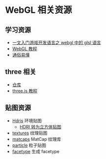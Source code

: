 # WebGL 相关资源

## 学习资源

- [一文入门游戏开发语言之 webgl 中的 glsl 语言](https://juejin.cn/post/7085587372565332004)
- [WebGL 教程](https://blog.csdn.net/u014291990/article/details/102980860)
- [通俗易懂](https://blog.csdn.net/weixin_44867717/category_11251206_3.html)

## three 相关

- [仓库](https://github.com/mrdoob/three.js)
- [three.js 教程](http://www.webgl3d.cn/Three.js/)

## 贴图资源

- [Hdris](https://polyhaven.com/hdris) 环境贴图
  - [HDRI 转为立方体贴图](https://matheowis.github.io/HDRI-to-CubeMap/)
- [textures](https://polyhaven.com/textures) 纹理贴图
- [matcaps](https://github.com/nidorx/matcaps) MatCap 纹理库
- [particle](https://www.kenney.nl/assets/particle-pack) 粒子贴图
- [facetype](http://gero3.github.io/facetype.js/) 生成 facetype

